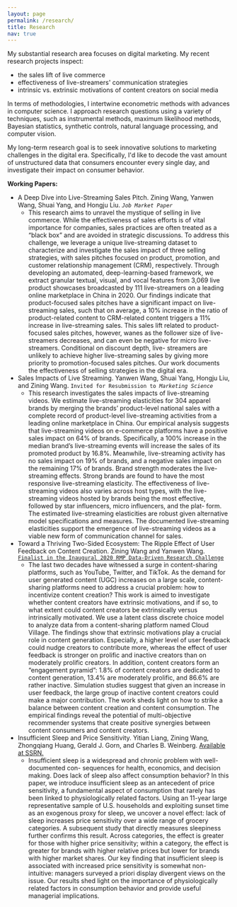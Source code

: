 ```yaml
---
layout: page
permalink: /research/
title: Research
nav: true
---
```

My substantial research area focuses on digital marketing. My recent research projects inspect:
- the sales lift of live commerce
- effectiveness of live-streamers' communication strategies
- intrinsic vs. extrinsic motivations of content creators on social media

In terms of methodologies, I intertwine econometric methods with advances in computer science. I approach research questions using a variety of techniques, such as instrumental methods, maximum likelihood methods, Bayesian statistics, synthetic controls, natural language processing, and computer vision.

My long-term research goal is to seek innovative solutions to marketing challenges in the digital era. Specifically, I'd like to decode the vast amount of unstructured data that consumers encounter every single day, and investigate their impact on consumer behavior.

**Working Papers:**
- A Deep Dive into Live-Streaming Sales Pitch. Zining Wang, Yanwen Wang, Shuai Yang, and Hongju Liu.
*`Job Market Paper`*
  - This research aims to unravel the mystique of selling in live commerce. While the effectiveness of sales efforts is of vital importance for companies, sales practices are often treated as a “black box” and are avoided in strategic discussions. To address this challenge, we leverage a unique live-streaming dataset to characterize and investigate the sales impact of three selling strategies, with sales pitches focused on product, promotion, and customer relationship management (CRM), respectively. Through developing an automated, deep-learning-based framework, we extract granular textual, visual, and vocal features from 3,069 live product showcases broadcasted by 111 live-streamers on a leading online marketplace in China in 2020. Our findings indicate that product-focused sales pitches have a significant impact on live-streaming sales, such that on average, a 10% increase in the ratio of product-related content to CRM-related content triggers a 11% increase in live-streaming sales. This sales lift related to product-focused sales pitches, however, wanes as the follower size of live-streamers decreases, and can even be negative for micro live-streamers. Conditional on discount depth, live- streamers are unlikely to achieve higher live-streaming sales by giving more priority to promotion-focused sales pitches. Our work documents the effectiveness of selling strategies in the digital era.
- Sales Impacts of Live Streaming. Yanwen Wang, Shuai Yang, Hongju Liu, and Zining Wang. `Invited for Resubmission to`*` Marketing Science`*
  - This research investigates the sales impacts of live-streaming videos. We estimate live-streaming elasticities for 304 apparel brands by merging the brands’ product-level national sales with a complete record of product-level live-streaming activities from a leading online marketplace in China. Our empirical analysis suggests that live-streaming videos on e-commerce platforms have a positive sales impact on 64% of brands. Specifically, a 100% increase in the median brand’s live-streaming events will increase the sales of its promoted product by 16.8%. Meanwhile, live-streaming activity has no sales impact on 19% of brands, and a negative sales impact on the remaining 17% of brands. Brand strength moderates the live-streaming effects. Strong brands are found to have the most responsive live-streaming elasticity. The effectiveness of live-streaming videos also varies across host types, with the live-streaming videos hosted by brands being the most effective, followed by star influencers, micro influencers, and the plat- form. The estimated live-streaming elasticities are robust given alternative model specifications and measures. The documented live-streaming elasticities support the emergence of live-streaming videos as a viable new form of communication channel for sales.
- Toward a Thriving Two-Sided Ecosystem: The Ripple Effect of User Feedback on Content Creation. Zining Wang and Yanwen Wang. [`Finalist in the Inaugural 2020 RMP Data-Driven Research Challenge`](https://connect.informs.org/communities/community-home/digestviewer/viewthread?GroupId=469&MessageKey=00e71c98-3c85-4b72-8064-d91b7456e1bd&CommunityKey=1d5653fa-85c8-46b3-8176-869b140e5e3c&tab=digestviewer)
  - The last two decades have witnessed a surge in content-sharing platforms, such as YouTube, Twitter, and TikTok. As the demand for user generated content (UGC) increases on a large scale, content-sharing platforms need to address a crucial problem: how to incentivize content creation? This work is aimed to investigate whether content creators have extrinsic motivations, and if so, to what extent could content creators be extrinsically versus intrinsically motivated. We use a latent class discrete choice model to analyze data from a content-sharing platform named Cloud Village. The findings show that extrinsic motivations play a crucial role in content generation. Especially, a higher level of user feedback could nudge creators to contribute more, whereas the effect of user feedback is stronger on prolific and inactive creators than on moderately prolific creators. In addition, content creators form an “engagement pyramid”: 1.8% of content creators are dedicated to content generation, 13.4% are moderately prolific, and 86.6% are rather inactive. Simulation studies suggest that given an increase in user feedback, the large group of inactive content creators could make a major contribution. The work sheds light on how to strike a balance between content creation and content consumption. The empirical findings reveal the potential of multi-objective recommender systems that create positive synergies between content consumers and content creators.
- Insufficient Sleep and Price Sensitivity. Yitian Liang, Zining Wang, Zhongqiang Huang, Gerald J. Gorn, and Charles B. Weinberg. [Available at SSRN.](http://dx.doi.org/10.2139/ssrn.4075175)
  - Insufficient sleep is a widespread and chronic problem with well-documented con- sequences for health, economics, and decision making. Does lack of sleep also affect consumption behavior? In this paper, we introduce insufficient sleep as an antecedent of price sensitivity, a fundamental aspect of consumption that rarely has been linked to physiologically related factors. Using an 11-year large representative sample of U.S. households and exploiting sunset time as an exogenous proxy for sleep, we uncover a novel effect: lack of sleep increases price sensitivity over a wide range of grocery categories. A subsequent study that directly measures sleepiness further confirms this result. Across categories, the effect is greater for those with higher price sensitivity; within a category, the effect is greater for brands with higher relative prices but lower for brands with higher market shares. Our key finding that insufficient sleep is associated with increased price sensitivity is somewhat non-intuitive: managers surveyed a priori display divergent views on the issue. Our results shed light on the importance of physiologically related factors in consumption behavior and provide useful managerial implications.
